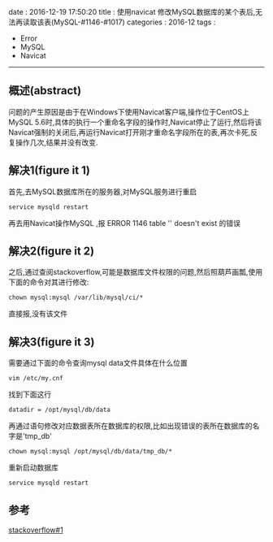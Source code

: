 date : 2016-12-19 17:50:20
title :  使用navicat 修改MySQL数据库的某个表后,无法再读取该表(MySQL-#1146-#1017)
categories : 2016-12
tags : 
 - Error
 - MySQL
 - Navicat
---

## 概述(abstract)
问题的产生原因是由于在Windows下使用Navicat客户端,操作位于CentOS上MySQL 5.6时,具体的执行一个重命名字段的操作时,Navicat停止了运行,然后将该Navicat强制的关闭后,再运行Navicat打开刚才重命名字段所在的表,再次卡死,反复操作几次,结果并没有改变.

## 解决1(figure it 1)
首先,去MySQL数据库所在的服务器,对MySQL服务进行重启
```
service mysqld restart
```
再去用Navicat操作MySQL ,报 ERROR 1146 table '' doesn't exist 的错误

## 解决2(figure it 2)
之后,通过查阅stackoverflow,可能是数据库文件权限的问题,然后照葫芦画瓢,使用下面的命令对其进行修改:
```
chown mysql:mysql /var/lib/mysql/ci/*
```
直接报,没有该文件

## 解决3(figure it 3)
需要通过下面的命令查询mysql data文件具体在什么位置
```
vim /etc/my.cnf
```
找到下面这行
```
datadir = /opt/mysql/db/data
```
再通过语句修改对应数据表所在数据库的权限,比如出现错误的表所在数据库的名字是'tmp_db'
```
chown mysql:mysql /opt/mysql/db/data/tmp_db/*
```
重新启动数据库
```
service mysqld restart
```

## 参考

[stackoverflow#1](http://stackoverflow.com/questions/6443428/cant-find-file-ci-users-frm-errno-13)



 

